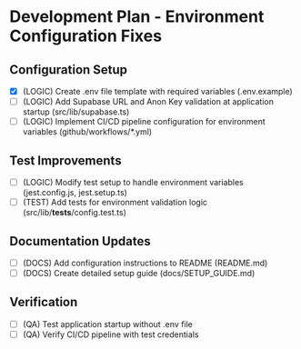 # Development Plan - Environment Configuration Fixes

## Configuration Setup
- [x] (LOGIC) Create .env file template with required variables (.env.example)
- [ ] (LOGIC) Add Supabase URL and Anon Key validation at application startup (src/lib/supabase.ts)
- [ ] (LOGIC) Implement CI/CD pipeline configuration for environment variables (github/workflows/*.yml)

## Test Improvements
- [ ] (LOGIC) Modify test setup to handle environment variables (jest.config.js, jest.setup.ts)
- [ ] (TEST) Add tests for environment validation logic (src/lib/__tests__/config.test.ts)

## Documentation Updates
- [ ] (DOCS) Add configuration instructions to README (README.md)
- [ ] (DOCS) Create detailed setup guide (docs/SETUP_GUIDE.md)

## Verification
- [ ] (QA) Test application startup without .env file
- [ ] (QA) Verify CI/CD pipeline with test credentials